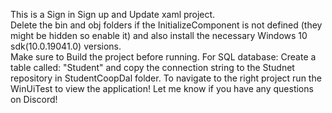 This is a Sign in Sign up and Update xaml project.\
Delete the bin and obj folders if the InitializeComponent is not defined (they might be hidden so enable it) and also install the necessary Windows 10 sdk(10.0.19041.0) versions.\
Make sure to Build the project before running. 
For SQL database: Create a table called: "Student" and copy the connection string to the Studnet repository in StudentCoopDal folder.
To navigate to the right project run the WinUiTest to view the application!
Let me know if you have any questions on Discord!
